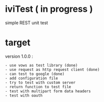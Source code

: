 iviTest ( in progress )
=======

simple REST unit test


target
=========

version 1.0.0 :

	- use vows as test library (done)
	- use request as http request client (done)
	- can test to google (done)
	- add configuration file
	- try to test with custom server
	- return function to test file
	- test with multipart form data headers
	- test with oauth